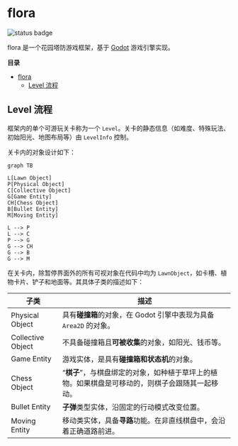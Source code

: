 # flora

![status badge](https://img.shields.io/badge/status-work_in_progress-green?style=flat-square)

flora 是一个花园塔防游戏框架，基于 [Godot](https://godotengine.org) 游戏引擎实现。

**目录**
- [flora](#flora)
  - [Level 流程](#level-流程)


## Level 流程

框架内的单个可游玩关卡称为一个 `Level`。关卡的静态信息（如难度、特殊玩法、初始阳光、地图布局等）由 `LevelInfo` 控制。

关卡内的对象设计如下：

```mermaid
graph TB

L[Lawn Object]
P[Physical Object]
C[Collective Object]
G[Game Entity]
CH[Chess Object]
B[Bullet Entity]
M[Moving Entity]

L --> P
L --> C
P --> G
G --> CH
G --> B
G --> M
```

在关卡内，除暂停界面外的所有可视对象在代码中均为 `LawnObject`，如卡槽、植物卡片、铲子和地面等。其具体子类的描述如下：

| 子类              | 描述                                                                                             |
| ----------------- | ------------------------------------------------------------------------------------------------ |
| Physical Object   | 具有**碰撞箱**的对象，在 Godot 引擎中表现为具备 `Area2D` 的对象。                                |
| Collective Object | 不具备碰撞箱且**可被收集**的对象，如阳光、钱币等。                                               |
| Game Entity       | 游戏实体，是具有**碰撞箱和状态机**的对象。                                                       |
| Chess Object      | “**棋子**”，与棋盘绑定的对象，如种植于草坪上的植物。如果棋盘是可移动的，则棋子会跟随其一起移动。 |
| Bullet Entity     | **子弹**类型实体，沿固定的行动模式改变位置。                                                     |
| Moving Entity     | 移动类实体，具备**寻路**功能。在非直线棋盘中，会沿着正确道路前进。                               |
